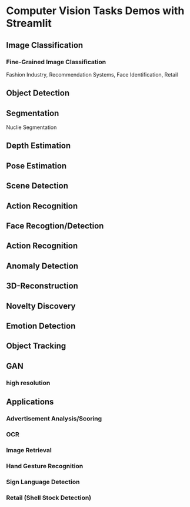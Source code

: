 # Computer Vision Tasks Demos with Streamlit

## Image Classification

### Fine-Grained Image Classification

Fashion Industry, Recommendation Systems, Face Identification, Retail

## Object Detection

## Segmentation

Nuclie Segmentation

## Depth Estimation

## Pose Estimation

## Scene Detection

## Action Recognition

## Face Recogtion/Detection

## Action Recognition

## Anomaly Detection

## 3D-Reconstruction 

## Novelty Discovery

## Emotion Detection

## Object Tracking

## GAN

### high resolution 

## Applications

### Advertisement Analysis/Scoring

### OCR

### Image Retrieval

### Hand Gesture Recognition

### Sign Language Detection

### Retail (Shell Stock Detection)

